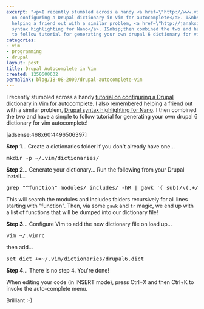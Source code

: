 ```yaml
---
excerpt: "<p>I recently stumbled across a handy <a href=\"http://www.vim.org/scripts/script.php?script_id=1675\">tutorial
  on configuring a Drupal dictionary in Vim for autocomplete</a>. I&nbsp;also remembered
  helping a friend out with a similar problem, <a href=\"http://janaksingh.com/blog/using-nano-syntax-highlight-drupal-module-development-47\">Drupal
  syntax highlighting for Nano</a>. I&nbsp;then combined the two and have a simple
  to follow tutorial for generating your own drupal 6 dictionary for vim autocomplete!</p>\r\n"
categories:
- vim
- programming
- drupal
layout: post
title: Drupal Autocomplete in Vim
created: 1250600632
permalink: blog/18-08-2009/drupal-autocomplete-vim
---
```

<p>I recently stumbled across a handy <a href="http://www.vim.org/scripts/script.php?script_id=1675">tutorial on configuring a Drupal dictionary in Vim for autocomplete</a>. I&nbsp;also remembered helping a friend out with a similar problem, <a href="http://janaksingh.com/blog/using-nano-syntax-highlight-drupal-module-development-47">Drupal syntax highlighting for Nano</a>. I&nbsp;then combined the two and have a simple to follow tutorial for generating your own drupal 6 dictionary for vim autocomplete!</p>
<!--break-->
<div>[adsense:468x60:4496506397]</div>
<p><strong>Step 1</strong>&hellip; Create a dictionaries folder if you don't already have one&hellip;</p>
<pre language="bash">
mkdir -p ~/.vim/dictionaries/
</pre>
<p><strong>Step 2</strong>&hellip; Generate your dictionary&hellip; Run the following from your Drupal install&hellip;</p>
<pre language="bash">
grep "^function" modules/ includes/ -hR | gawk '{ sub(/\(.+/, "(", $2); print $2 }' | sort -u > ~/.vim/dictionaries/drupal6.dict
</pre>
<p>This will search the modules and includes folders recursively for all lines starting with &quot;function&quot;. Then, via some <code>gawk</code> and <code>tr</code> magic, we end up with a list of functions that will be dumped into our dictionary file!</p>
<p><strong>Step 3</strong>&hellip; Configure Vim to add the new dictionary file on load up&hellip;</p>
<pre language="bash">
vim ~/.vimrc
</pre>
<p>then add&hellip;</p>
<pre language="bash">
set dict +=~/.vim/dictionaries/drupal6.dict
</pre>
<p><strong>Step 4</strong>&hellip; There is no step 4. You're done!</p>
<p>When editing your code (in INSERT&nbsp;mode), press Ctrl+X and then Ctrl+K to invoke the auto-complete menu.</p>
<p>Brilliant :-)</p>
